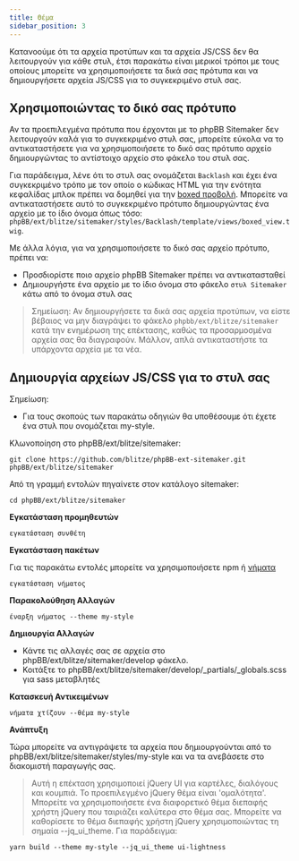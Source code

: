 ```yaml
---
title: Θέμα
sidebar_position: 3
---
```


Κατανοούμε ότι τα αρχεία προτύπων και τα αρχεία JS/CSS δεν θα λειτουργούν για κάθε στυλ, έτσι παρακάτω είναι μερικοί τρόποι με τους οποίους μπορείτε να χρησιμοποιήσετε τα δικά σας πρότυπα και να δημιουργήσετε αρχεία JS/CSS για το συγκεκριμένο στυλ σας.

## Χρησιμοποιώντας το δικό σας πρότυπο

Αν τα προεπιλεγμένα πρότυπα που έρχονται με το phpBB Sitemaker δεν λειτουργούν καλά για το συγκεκριμένο στυλ σας, μπορείτε εύκολα να το αντικαταστήσετε για να χρησιμοποιήσετε το δικό σας πρότυπο αρχείο δημιουργώντας το αντίστοιχο αρχείο στο φάκελο του στυλ σας.

Για παράδειγμα, λένε ότι το στυλ σας ονομάζεται `Backlash` και έχει ένα συγκεκριμένο τρόπο με τον οποίο ο κώδικας HTML για την ενότητα κεφαλίδας μπλοκ πρέπει να δομηθεί για την [boxed προβολή](/docs/user/blocks/block-views). Μπορείτε να αντικαταστήσετε αυτό το συγκεκριμένο πρότυπο δημιουργώντας ένα αρχείο με το ίδιο όνομα όπως τόσο: `phpBB/ext/blitze/sitemaker/styles/Backlash/template/views/boxed_view.twig`.

Με άλλα λόγια, για να χρησιμοποιήσετε το δικό σας αρχείο πρότυπο, πρέπει να:
* Προσδιορίστε ποιο αρχείο phpBB Sitemaker πρέπει να αντικατασταθεί
* Δημιουργήστε ένα αρχείο με το ίδιο όνομα στο φάκελο `στυλ Sitemaker` κάτω από το όνομα στυλ σας

> Σημείωση: Αν δημιουργήσετε τα δικά σας αρχεία προτύπων, να είστε βέβαιος να μην διαγράψει το φάκελο `phpbb/ext/blitze/sitemaker` κατά την ενημέρωση της επέκτασης, καθώς τα προσαρμοσμένα αρχεία σας θα διαγραφούν. Μάλλον, απλά αντικαταστήστε τα υπάρχοντα αρχεία με τα νέα.

## Δημιουργία αρχείων JS/CSS για το στυλ σας

Σημείωση:
* Για τους σκοπούς των παρακάτω οδηγιών θα υποθέσουμε ότι έχετε ένα στυλ που ονομάζεται my-style.

Κλωνοποίηση στο phpBB/ext/blitze/sitemaker:

    git clone https://github.com/blitze/phpBB-ext-sitemaker.git phpBB/ext/blitze/sitemaker

Από τη γραμμή εντολών πηγαίνετε στον κατάλογο sitemaker:

    cd phpBB/ext/blitze/sitemaker

**Εγκατάσταση προμηθευτών**

    εγκατάσταση συνθέτη

**Εγκατάσταση πακέτων**

Για τις παρακάτω εντολές μπορείτε να χρησιμοποιήσετε npm ή [νήματα](https://yarnpkg.com)

    εγκατάσταση νήματος

**Παρακολούθηση Αλλαγών**

    έναρξη νήματος --theme my-style

**Δημιουργία Αλλαγών**

* Κάντε τις αλλαγές σας σε αρχεία στο phpBB/ext/blitze/sitemaker/develop φάκελο.
* Κοιτάξτε το phpBB/ext/blitze/sitemaker/develop/_partials/_globals.scss για sass μεταβλητές

**Κατασκευή Αντικειμένων**

    νήματα χτίζουν --θέμα my-style

**Ανάπτυξη**

Τώρα μπορείτε να αντιγράψετε τα αρχεία που δημιουργούνται από το phpBB/ext/blitze/sitemaker/styles/my-style και να τα ανεβάσετε στο διακομιστή παραγωγής σας.

> Αυτή η επέκταση χρησιμοποιεί jQuery UI για καρτέλες, διαλόγους και κουμπιά. Το προεπιλεγμένο jQuery θέμα είναι 'ομαλότητα'. Μπορείτε να χρησιμοποιήσετε ένα διαφορετικό θέμα διεπαφής χρήστη jQuery που ταιριάζει καλύτερα στο θέμα σας. Μπορείτε να καθορίσετε το θέμα διεπαφής χρήστη jQuery χρησιμοποιώντας τη σημαία --jq_ui_theme. Για παράδειγμα:

    yarn build --theme my-style --jq_ui_theme ui-lightness
